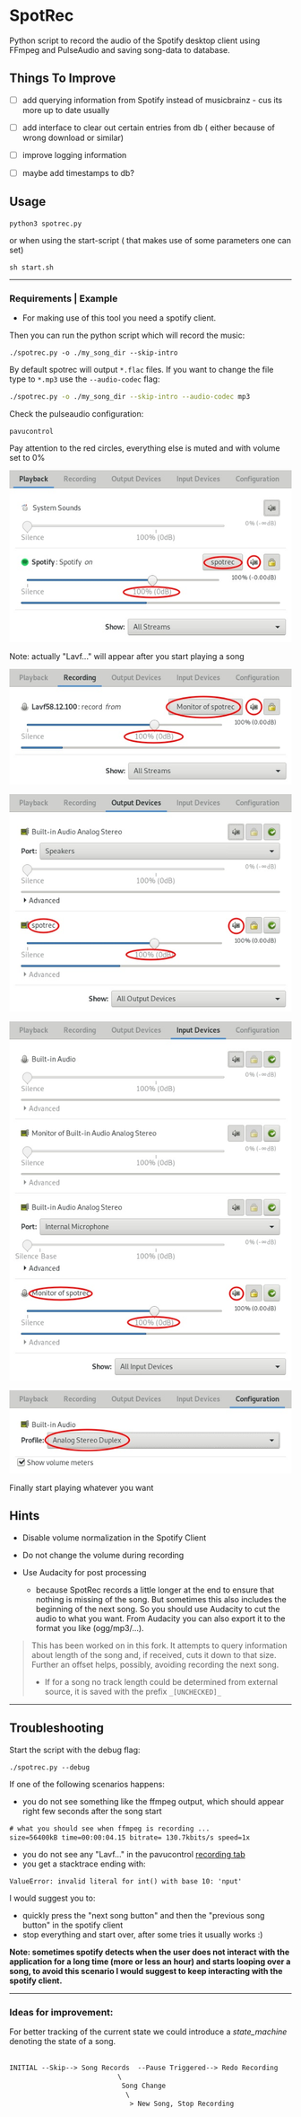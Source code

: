 # SpotRec

Python script to record the audio of the Spotify desktop client using FFmpeg
and PulseAudio
and saving song-data to database.



## Things To Improve
- [ ] add querying information from Spotify instead of musicbrainz - cus its more up to date usually
- [ ] add interface to clear out certain entries from db ( either because of wrong download or similar)
- [ ] improve logging information
- [ ] maybe add timestamps to db?


## Usage

```
python3 spotrec.py
```
or when using the start-script ( that makes use of some parameters one can set)

```
sh start.sh
```

---
### Requirements | Example
- For making use of this tool you need a spotify client.

Then you can run the python script which will record the music:

```
./spotrec.py -o ./my_song_dir --skip-intro
```
By default spotrec will output `*.flac` files. If you want to change the file type to `*.mp3` use the `--audio-codec` flag:

```bash
./spotrec.py -o ./my_song_dir --skip-intro --audio-codec mp3
```

Check the  pulseaudio configuration:

```
pavucontrol
```

Pay attention to the red circles, everything else is muted and with volume set
to 0%

![playback tab](https://github.com/Bleuzen/SpotRec/raw/master/img/pavucontrol_playback_tab.jpeg)

Note: actually "Lavf..." will appear after you start playing a song

![recording tab](https://github.com/Bleuzen/SpotRec/raw/master/img/pavucontrol_recording_tab.jpeg)

![output devices tab](https://github.com/Bleuzen/SpotRec/raw/master/img/pavucontrol_output_devices_tab.jpeg)

![input devices tab](https://github.com/Bleuzen/SpotRec/raw/master/img/pavucontrol_input_devices_tab.jpeg)

![configuration tab](https://github.com/Bleuzen/SpotRec/raw/master/img/pavucontrol_configuration_tab.jpeg)

Finally start playing whatever you want


## Hints

- Disable volume normalization in the Spotify Client

- Do not change the volume during recording

- Use Audacity for post processing

  * because SpotRec records a little longer at the end to ensure that nothing is missing of the song. But sometimes this also includes the beginning of the next song. So you should use Audacity to cut the audio to what you want. From Audacity you can also export it to the format you like (ogg/mp3/...).

> This has been worked on in this fork. It attempts to query information about length of the song and, if received, cuts it down to that size. Further an offset helps, possibly, avoiding recording the next song.
> - If for a song no track length could be determined from external source, it is saved with the prefix `_[UNCHECKED]_`

---

## Troubleshooting

Start the script with the debug flag:

```
./spotrec.py --debug
```

If one of the following scenarios happens:

* you do not see something like the ffmpeg output, which should appear right
  few seconds after the song start

```
# what you should see when ffmpeg is recording ...
size=56400kB time=00:00:04.15 bitrate= 130.7kbits/s speed=1x
```

* you do not see any "Lavf..." in the pavucontrol
  [recording tab](https://github.com/Bleuzen/SpotRec/raw/master/img/pavucontrol_recording_tab.jpeg)
* you get a stacktrace ending with:

```
ValueError: invalid literal for int() with base 10: 'nput'
```

I would suggest you to:

* quickly press the "next song button" and then the "previous song button" in
  the spotify client
* stop everything and start over, after some tries it usually works :)


**Note: sometimes spotify detects when the user does not interact with the
application for a long time (more or less an hour) and starts looping over a
song, to avoid this scenario I would suggest to keep interacting with the
spotify client.**


---
### Ideas for improvement: 

For better tracking of the current state we could introduce a _state\_machine_ denoting the state of a song. 

```

INITIAL --Skip--> Song Records  --Pause Triggered--> Redo Recording
                           \
                            Song Change
                             \
                              > New Song, Stop Recording
```
